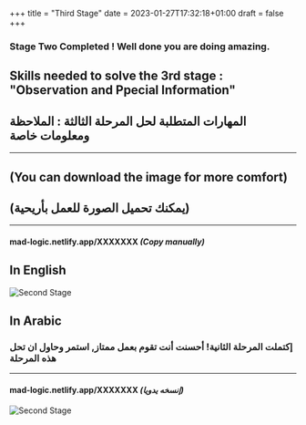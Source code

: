 +++
title = "Third Stage"
date = 2023-01-27T17:32:18+01:00
draft = false
+++
### **Stage Two Completed** ! Well done you are doing amazing.
>
## Skills needed to solve the 3rd stage : **"Observation and Ppecial Information"**
## المهارات المتطلبة لحل المرحلة الثالثة : الملاحظة ومعلومات خاصة
_____________________________
## (You can download the image for more comfort)
## (يمكنك تحميل الصورة للعمل بأريحية)
_____________________________
#### mad-logic.netlify.app/XXXXXXX    _(Copy manually)_
## In English
![Second Stage](/img/3-1.png)
## In Arabic
### إكتملت المرحلة الثانية! أحسنت أنت تقوم بعمل ممتاز, استمر وحاول ان تحل هذه المرحلة
_____________________________
#### mad-logic.netlify.app/XXXXXXX    _(إنسخه يدويا)_
![Second Stage](/img/3-2.png)